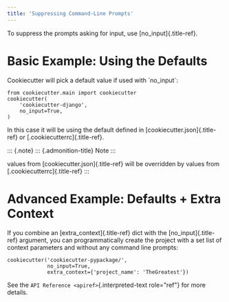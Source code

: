 ```yaml
---
title: 'Suppressing Command-Line Prompts'
---
```


To suppress the prompts asking for input, use [no\_input]{.title-ref}.

Basic Example: Using the Defaults
=================================

Cookiecutter will pick a default value if used with \`no\_input\`:

    from cookiecutter.main import cookiecutter
    cookiecutter(
        'cookiecutter-django',
        no_input=True,
    )

In this case it will be using the default defined in
[cookiecutter.json]{.title-ref} or [.cookiecutterrc]{.title-ref}.

::: {.note}
::: {.admonition-title}
Note
:::

values from [cookiecutter.json]{.title-ref} will be overridden by values
from [.cookiecutterrc]{.title-ref}
:::

Advanced Example: Defaults + Extra Context
==========================================

If you combine an [extra\_context]{.title-ref} dict with the
[no\_input]{.title-ref} argument, you can programmatically create the
project with a set list of context parameters and without any command
line prompts:

    cookiecutter('cookiecutter-pypackage/',
                 no_input=True,
                 extra_context={'project_name': 'TheGreatest'})

See the `API Reference <apiref>`{.interpreted-text role="ref"} for more
details.
